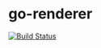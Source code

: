 # go-renderer

[![Build Status](http://drone.wu-boy.com/api/badges/goadv/go-renderer/status.svg)](http://drone.wu-boy.com/goadv/go-renderer)
